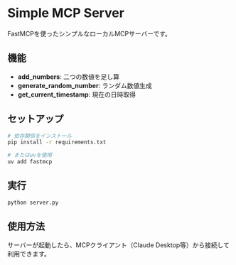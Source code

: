 # Simple MCP Server

FastMCPを使ったシンプルなローカルMCPサーバーです。

## 機能

- **add_numbers**: 二つの数値を足し算
- **generate_random_number**: ランダム数値生成
- **get_current_timestamp**: 現在の日時取得

## セットアップ

```bash
# 依存関係をインストール
pip install -r requirements.txt

# またはuvを使用
uv add fastmcp
```

## 実行

```bash
python server.py
```

## 使用方法

サーバーが起動したら、MCPクライアント（Claude Desktop等）から接続して利用できます。
